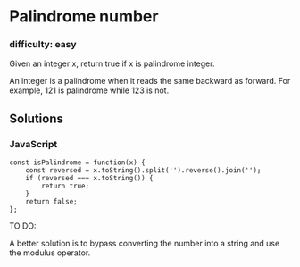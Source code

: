 # Palindrome number

### difficulty: easy

Given an integer x, return true if x is palindrome integer.

An integer is a palindrome when it reads the same backward as forward. For example, 121 is palindrome while 123 is not.


## Solutions

### JavaScript

```
const isPalindrome = function(x) {
    const reversed = x.toString().split('').reverse().join('');
    if (reversed === x.toString()) {
        return true;
    }
    return false;
};
```

TO DO: 

A better solution is to bypass converting the number into a string and use the modulus operator.



